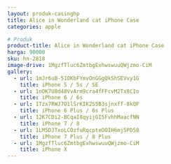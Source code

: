 ```yaml
---
layout: produk-casinghp
title: Alice in Wonderland cat iPhone Case
categories: apple

# Produk
product-title: Alice in Wonderland cat iPhone Case
harga: 90000
sku: hn-2818
image-drive: 1MgzfTluc6ZmtbgExhwswuuQWjzmo-CiM
gallery:
  - url: 1mJr6uB-51OKbFYmvOnGGgQkShSEVvy1G
    title: iPhone 5 / 5s / SE
  - url: 1nOK7U8d48VvArm9cra4fFFcvM2Tx8CIo
    title: iPhone 6 / 6s
  - url: 1Tzx7RWJ7O1lSrKIK2S5B3sjnxff-8kQF
    title: iPhone 6 Plus / 6s Plus
  - url: 12K7CDi2-BCqaI8qyijGI5FvhhMaacfNN
    title: iPhone 7 / 8
  - url: 1LM5DJTxoLCOzfuRqcpteOOIH6mj5PD58
    title: iPhone 7 Plus / 8 Plus
  - url: 1MgzfTluc6ZmtbgExhwswuuQWjzmo-CiM
    title: iPhone X
---
```

